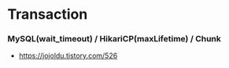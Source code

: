 # Transaction


### MySQL(wait_timeout) / HikariCP(maxLifetime) / Chunk

- https://jojoldu.tistory.com/526